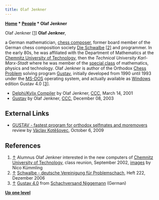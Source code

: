 ```yaml
---
title: Olaf Jenkner
---
```

**[Home](Home "Home") \* [People](People "People") \* Olaf Jenkner**



 [](http://www.kuemmling.de/kt02/020928_12.jpg) Olaf Jenkner <a id="cite-note-1" href="#cite-ref-1">[1]</a> 
**Olaf Jenkner**,  

a German mathematician, [chess composer](Category:Chess_Composer "Category:Chess Composer"), former board member of the German chess composition society [Die Schwalbe](https://en.wikipedia.org/wiki/Die_Schwalbe) <a id="cite-note-2" href="#cite-ref-2">[2]</a> and programmer. 
In the early 80s, he was affiliated with the Department of Mathematics at the [Chemnitz University of Technology](Chemnitz_University_of_Technology "Chemnitz University of Technology"), then the *Technical University Karl-Marx-Stadt* where he was member of the [special class](https://de.wikipedia.org/wiki/Spezialklasse_%28DDR%29) of mathematics, physics and technology. Olaf Jenkner is author of the Orthodox [Chess Problem](Chess_Problems,_Compositions_and_Studies "Chess Problems, Compositions and Studies") solving program [Gustav](Gustav "Gustav"), initially developed from 1990 until 1993 under the [MS-DOS](MS-DOS "MS-DOS") operating system, and actually available as [Windows](Windows "Windows") edition Gustav 4.0 <a id="cite-note-3" href="#cite-ref-3">[3]</a>.






* [Delphi/Kylix Compiler](https://www.stmintz.com/ccc/index.php?id=158578) by Olaf Jenkner, [CCC](CCC "CCC"), March 14, 2001
* [Gustav](https://www.stmintz.com/ccc/index.php?id=334248) by Olaf Jenkner, [CCC](CCC "CCC"), December 08, 2003


## External Links


* [GUSTAV - fastest program for orthodox selfmates and moremovers](http://www.kotesovec.cz/gustav/gustav_alybadix.htm) review by [Václav Kotěšovec](V%C3%A1clav_Kot%C4%9B%C5%A1ovec "Václav Kotěšovec"), October 6, 2009


## References


 1. <a id="cite-ref-1" href="#cite-note-1">↑</a> Alumnus Olaf Jenkner interested in the new computers of [Chemnitz University of Technology](Chemnitz_University_of_Technology "Chemnitz University of Technology"), class reunion, September 2002, [images](http://www.kuemmling.de/kt02/kt02.htm) by Nico Kümmling 
2. <a id="cite-ref-2" href="#cite-note-2">↑</a> [Schwalbe - deutsche Vereinigung für Problemschach](http://www.dieschwalbe.de/schwalbe222.htm), Heft 222, Dezember 2006
3. <a id="cite-ref-3" href="#cite-note-3">↑</a> [Gustav 4.0](https://www.schachversand.de/en/gustav-4-0-i.html) from [Schachversand Niggemann](Schachversand_Niggemann "Schachversand Niggemann") (German)

**[Up one level](People "People")**







 
